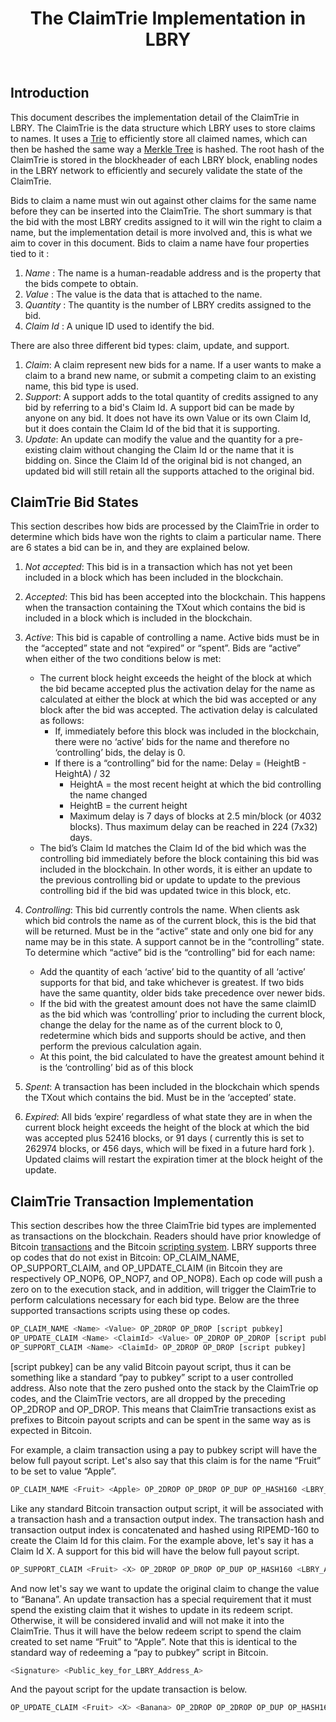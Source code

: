 ﻿---
title: The ClaimTrie Implementation in LBRY
category: developer 
---

## Introduction 

This document describes the implementation detail of the ClaimTrie in LBRY. The ClaimTrie is the data structure which LBRY uses to store claims to names. It uses a [Trie](https://en.wikipedia.org/wiki/Trie) to efficiently store all claimed names, which can then be hashed the same way a [Merkle Tree](https://en.wikipedia.org/wiki/Merkle_tree) is hashed. The root hash of the ClaimTrie is stored in the blockheader of each LBRY block, enabling nodes in the LBRY network to efficiently and securely validate the state of the ClaimTrie.   

Bids to claim a name must win out against other claims for the same name before they can be inserted into the ClaimTrie. The short summary is that the bid with the most LBRY credits assigned to it will win the right to claim a name, but the implementation detail is more involved and, this is what we aim to cover in this document. Bids to claim a name have four properties tied to it :
 
1. *Name* : The name is a human-readable address and is the property that the bids compete to obtain.
2. *Value* : The value is the data that is attached to the name. 
3. *Quantity* : The quantity is the number of LBRY credits assigned to the bid. 
4. *Claim Id* : A unique ID used to identify the bid. 

There are also three different bid types: claim, update, and support.

1. *Claim*: A claim represent new bids for a name. If a user wants to make a claim to a brand new name, or submit a competing claim to an existing name, this bid type is used.
2. *Support*: A support adds to the total quantity of credits assigned to any bid by referring to a bid's Claim Id. A support bid can be made by anyone on any bid. It does not have its own Value or its own Claim Id, but it does contain the Claim Id of the bid that it is supporting. 
3. *Update*:  An update can modify the value and the quantity for a pre-existing claim without changing the Claim Id or the name that it is bidding on. Since the Claim Id of the original bid is not changed, an updated bid will still retain all the supports attached to the original bid. 


## ClaimTrie Bid States

This section describes how bids are processed by the ClaimTrie in order to determine which bids have won the rights to claim a particular name.  There are 6 states a bid can be in, and they are explained below.  

1. *Not accepted*: This bid is in a transaction which has not yet been included in a block which has been included in the blockchain.
2. *Accepted*: This bid has been accepted into the blockchain. This happens when the transaction containing the TXout which contains the bid is included in a block which is included in the blockchain.
3. *Active*: This bid is capable of controlling a name. Active bids must be in the “accepted” state and not “expired” or “spent”. Bids are “active” when either of the two conditions below is met:
    * The current block height exceeds the height of the block at which the bid became accepted plus the activation delay for the name as calculated at either the block at which the bid was accepted or any block after the bid was accepted. The activation delay is calculated as follows:
      * If, immediately before this block was included in the blockchain, there were no ‘active’ bids for the name and therefore no ‘controlling’ bids, the delay is 0.
      * If there is a “controlling” bid for the name: Delay = (HeightB - HeightA) / 32
        * HeightA = the most recent height at which the bid controlling the name changed
        * HeightB = the current height
        * Maximum delay is 7 days of blocks at 2.5 min/block (or 4032 blocks). Thus maximum delay can be reached in 224 (7x32) days.
    * The bid’s Claim Id matches the Claim Id of the bid which was the controlling bid immediately before the block containing this bid was included in the blockchain. In other words, it is either an update to the previous controlling bid or update to update to the previous controlling bid if the bid was updated twice in this block, etc.

4. *Controlling*: This bid currently controls the name. When clients ask which bid controls the name as of the current block, this is the bid that will be returned. Must be in the “active” state and only one bid for any name may be in this state. A support cannot be in the “controlling” state. To determine which “active” bid is the “controlling” bid for each name:
    * Add the quantity of each ‘active’ bid to the quantity of all ‘active’ supports for that bid, and take whichever is greatest. If two bids have the same quantity, older bids take precedence over newer bids.	
    * If the bid with the greatest amount does not have the same claimID as the bid which was ‘controlling’ prior to including the current block, change the delay for the name as of the current block to 0, redetermine which bids and supports should be active, and then perform the previous calculation again.
    * At this point, the bid calculated to have the greatest amount behind it is the ‘controlling’ bid as of this block
5. *Spent*: A transaction has been included in the blockchain which spends the TXout which contains the bid. Must be in the ‘accepted’ state.
6. *Expired*: All bids ‘expire’ regardless of what state they are in when the current block height exceeds the height of the block at which the bid was accepted plus 52416 blocks, or 91 days ( currently this is set to 262974 blocks, or 456 days, which will be fixed in a future hard fork ). Updated claims will restart the expiration timer at the block height of the update.  


## ClaimTrie Transaction Implementation 

This section describes how the three ClaimTrie bid types are implemented as transactions on the blockchain. Readers should have prior knowledge of Bitcoin [transactions](https://en.bitcoin.it/wiki/Transaction) and the Bitcoin [scripting system](https://en.bitcoin.it/wiki/Script).  LBRY supports three op codes that do not exist in Bitcoin: OP_CLAIM_NAME, OP_SUPPORT_CLAIM, and OP_UPDATE_CLAIM (in Bitcoin they are respectively OP_NOP6, OP_NOP7, and OP_NOP8). Each op code will push a zero on to the execution stack, and in addition, will trigger the ClaimTrie to perform calculations necessary for each bid type. Below are the three supported transactions scripts using these op codes.

```python
OP_CLAIM_NAME <Name> <Value> OP_2DROP OP_DROP [script pubkey] 
OP_UPDATE_CLAIM <Name> <ClaimId> <Value> OP_2DROP OP_2DROP [script pubkey]  
OP_SUPPORT_CLAIM <Name> <ClaimId> OP_2DROP OP_DROP [script pubkey]
```
[script pubkey] can be any valid Bitcoin payout script, thus it can be something like a standard “pay to pubkey” script to a user controlled address. Also note that the zero pushed onto the stack by the ClaimTrie op codes, and the ClaimTrie vectors, are all dropped by the preceding OP_2DROP and OP_DROP. This means that ClaimTrie transactions exist as prefixes to Bitcoin payout scripts and can be spent in the same way as is expected in Bitcoin. 

For example, a claim transaction using a pay to pubkey script will have the below full payout script. Let's also say that this claim is for the name “Fruit” to be set to value “Apple”. 

```python
OP_CLAIM_NAME <Fruit> <Apple> OP_2DROP OP_DROP OP_DUP OP_HASH160 <LBRY_Address_A> OP_EQUALVERIFY OP_CHECKSIG
```

Like any standard Bitcoin transaction output script, it will be associated with a transaction hash and a transaction output index. The transaction hash and transaction output index is concatenated and hashed using RIPEMD-160 to create the Claim Id for this claim. For the example above, let's say it has a Claim Id X. A support for this bid will have the below full payout script.  

```python
OP_SUPPORT_CLAIM <Fruit> <X> OP_2DROP OP_DROP OP_DUP OP_HASH160 <LBRY_Address_B> OP_EQUALVERIFY OP_CHECKSIG
```

And now let's say we want to update the original claim to change the value to “Banana”. An update transaction has a special requirement that it must spend the existing claim that it wishes to update in its redeem script. Otherwise, it will be considered invalid and will not make it into the ClaimTrie. Thus it will have the below redeem script to spend the claim created to set name “Fruit” to “Apple”. Note that this is identical to the standard way of redeeming a “pay to pubkey” script in Bitcoin.

```python
<Signature> <Public_key_for_LBRY_Address_A>
```

And the payout script for the update transaction is below. 

```python
OP_UPDATE_CLAIM <Fruit> <X> <Banana> OP_2DROP OP_2DROP OP_DUP OP_HASH160 <LBRY_Address_C> OP_EQUALVERIFY OP_CHECKSIG
```


